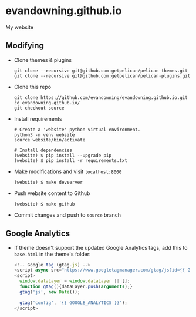 # evandowning.github.io

My website

## Modifying

* Clone themes & plugins

    ```shell
    git clone --recursive git@github.com:getpelican/pelican-themes.git
    git clone --recursive git@github.com:getpelican/pelican-plugins.git
    ```

* Clone this repo

    ```shell
    git clone https://github.com/evandowning/evandowning.github.io.git
    cd evandowning.github.io/
    git checkout source
    ```

* Install requirements

    ```shell
    # Create a 'website' python virtual environment.
    python3 -m venv website
    source website/bin/activate

    # Install dependencies
    (website) $ pip install --upgrade pip
    (website) $ pip install -r requirements.txt
    ```

* Make modifications and visit `localhost:8000`

    ```shell
    (website) $ make devserver
    ```

* Push website content to Github

    ```shell
    (website) $ make github
    ```

* Commit changes and push to `source` branch

## Google Analytics

* If theme doesn't support the updated Google Analytics tags, add this to `base.html` in the theme's folder:

    ```javascript
    <!-- Google tag (gtag.js) -->
    <script async src="https://www.googletagmanager.com/gtag/js?id={{ GOOGLE_ANALYTICS }}"></script>
    <script>
      window.dataLayer = window.dataLayer || [];
      function gtag(){dataLayer.push(arguments);}
      gtag('js', new Date());

      gtag('config', '{{ GOOGLE_ANALYTICS }}');
    </script>
    ```
